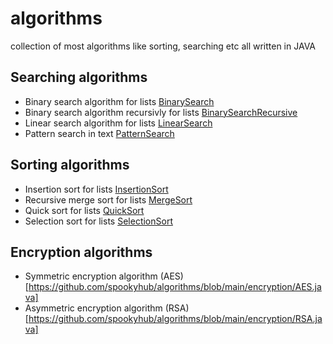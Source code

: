 # algorithms
collection of most algorithms like sorting, searching etc all written in JAVA

## Searching algorithms
- Binary search algorithm for lists [BinarySearch](https://github.com/spookyhub/algorithms/blob/main/searching/BinarySearch.java)
- Binary search algorithm recursivly for lists [BinarySearchRecursive](https://github.com/spookyhub/algorithms/blob/main/searching/BinarySearchRecursive.java)
- Linear search algorithm for lists [LinearSearch](https://github.com/spookyhub/algorithms/blob/main/searching/LinearSearch.java)
- Pattern search in text [PatternSearch](https://github.com/spookyhub/algorithms/blob/main/searching/PatternSearch.java)

## Sorting algorithms
- Insertion sort for lists [InsertionSort](https://github.com/spookyhub/algorithms/blob/main/sorting/InsertionSort.java)
- Recursive merge sort for lists [MergeSort](https://github.com/spookyhub/algorithms/blob/main/sorting/MergeSort.java)
- Quick sort for lists [QuickSort](https://github.com/spookyhub/algorithms/blob/main/sorting/QuickSort.java)
- Selection sort for lists [SelectionSort](https://github.com/spookyhub/algorithms/blob/main/sorting/SelectionSort.java)

## Encryption algorithms
- Symmetric encryption algorithm (AES)[https://github.com/spookyhub/algorithms/blob/main/encryption/AES.java]
- Asymmetric encryption algorithm (RSA)[https://github.com/spookyhub/algorithms/blob/main/encryption/RSA.java]
